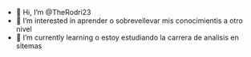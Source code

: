 - 👋 Hi, I’m @TheRodri23
- 👀 I’m interested in aprender o sobrevellevar mis conocimientis a otro nivel 
- 🌱 I’m currently learning  o estoy estudiando la carrera de analisis en sitemas 
<!---
TheRodri23/TheRodri23 is a ✨ special ✨ repository because its `README.md` (this file) appears on your GitHub profile.
You can click the Preview link to take a look at your changes.
--->
